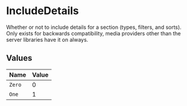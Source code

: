 # IncludeDetails

Whether or not to include details for a section (types, filters, and sorts). 
Only exists for backwards compatibility, media providers other than the server libraries have it on always.



## Values

| Name   | Value  |
| ------ | ------ |
| `Zero` | 0      |
| `One`  | 1      |